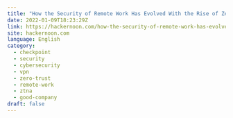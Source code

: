 ```yaml
---
title: "How the Security of Remote Work Has Evolved With the Rise of Zero Trust"
date: 2022-01-09T18:23:29Z
link: https://hackernoon.com/how-the-security-of-remote-work-has-evolved-with-the-rise-of-zero-trust?source=rss&utm_medium=RSS&utm_source=news.12bit.vn
site: hackernoon.com
language: English
category:
  - checkpoint
  - security
  - cybersecurity
  - vpn
  - zero-trust
  - remote-work
  - ztna
  - good-company
draft: false
---
```

